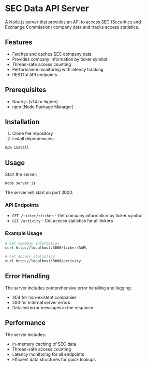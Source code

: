 # SEC Data API Server

A Node.js server that provides an API to access SEC (Securities and Exchange Commission) company data and tracks access statistics.

## Features

- Fetches and caches SEC company data
- Provides company information by ticker symbol
- Thread-safe access counting
- Performance monitoring with latency tracking
- RESTful API endpoints

## Prerequisites

- Node.js (v14 or higher)
- npm (Node Package Manager)

## Installation

1. Clone the repository
2. Install dependencies:
```bash
npm install
```

## Usage

Start the server:
```bash
node server.js
```

The server will start on port 3000.

### API Endpoints

- `GET /ticker/:ticker` - Get company information by ticker symbol
- `GET /activity` - Get access statistics for all tickers

### Example Usage

```bash
# Get company information
curl http://localhost:3000/ticker/AAPL

# Get access statistics
curl http://localhost:3000/activity
```

## Error Handling

The server includes comprehensive error handling and logging:
- 404 for non-existent companies
- 500 for internal server errors
- Detailed error messages in the response

## Performance

The server includes:
- In-memory caching of SEC data
- Thread-safe access counting
- Latency monitoring for all endpoints
- Efficient data structures for quick lookups
